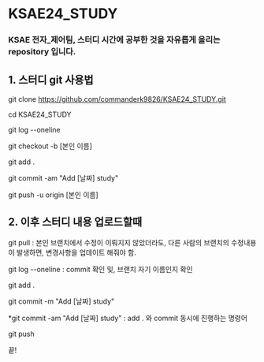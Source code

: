 # KSAE24_STUDY
<h3>KSAE 전자_제어팀, 스터디 시간에 공부한 것을 자유롭게 올리는 repository 입니다.</h3>

<h2>1. 스터디 git 사용법</h2>

git clone https://github.com/commanderk9826/KSAE24_STUDY.git

cd KSAE24_STUDY

git log --oneline

git checkout -b [본인 이름]

git add .

git commit -am "Add [날짜] study"

git push -u origin [본인 이름]

<h2>2. 이후 스터디 내용 업로드할때</h2>

git pull : 본인 브랜치에서 수정이 이뤄지지 않았더라도, 다른 사람의 브랜치의 수정내용이 발생하면, 변경사항을 업데이트 해줘야 함.

git log --oneline : commit 확인 및, 브랜치 자기 이름인지 확인

git add .

git commit -m "Add [날짜] study"

*git commit -am "Add [날짜] study" : add . 와 commit 동시에 진행하는 명령어

git push

끝!

